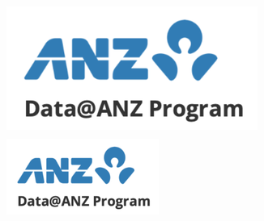 ![Alt text](https://github.com/jonchia/ANZ-Data/blob/main/Screenshot/Data%40ANZ%20Program.png)

<img src="https://github.com/jonchia/ANZ-Data/blob/main/Screenshot/Data%40ANZ%20Program.png" width ="300" height="150">